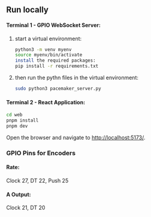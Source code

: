 ## Run locally

#### Terminal 1 - GPIO WebSocket Server:
1. start a virtual environment:
    ```bash
    python3 -m venv myenv
    source myenv/bin/activate
    install the required packages:
    pip install -r requirements.txt
    ```

2. then run the pythn files in the virtual environment:
    ```bash
    sudo python3 pacemaker_server.py
    ```



#### Terminal 2 - React Application:
```bash
cd web
pnpm install
pnpm dev
```
Open the browser and navigate to <http://localhost:5173/>. 




### GPIO Pins for Encoders 

#### Rate:
Clock 27, DT 22, Push 25 


#### A Output: 
Clock 21, DT 20 



